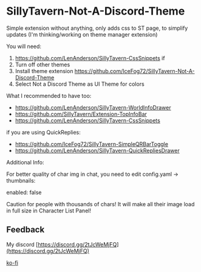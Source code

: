 # SillyTavern-Not-A-Discord-Theme

Simple extension without anything, only adds css to ST page, to simplify updates (I'm thinking/working on theme manager extension)

You will need:

1. https://github.com/LenAnderson/SillyTavern-CssSnippets if
2. Turn off other themes
3. Install theme extension https://github.com/IceFog72/SillyTavern-Not-A-Discord-Theme
4. Select Not a Discord Theme as UI Theme for colors

What I recommended to have too:

- https://github.com/LenAnderson/SillyTavern-WorldInfoDrawer
- https://github.com/SillyTavern/Extension-TopInfoBar
- https://github.com/LenAnderson/SillyTavern-CssSnippets

if you are using QuickReplies:

- https://github.com/IceFog72/SillyTavern-SimpleQRBarToggle
- https://github.com/LenAnderson/SillyTavern-QuickRepliesDrawer



Additional Info:

For better quality of char img in chat, you need to edit config.yaml -> thumbnails:

enabled: false

Caution for people with thousands of chars! It will make all their image load in full size in Character List Panel!

## Feedback

My discord [https://discord.gg/2tJcWeMjFQ](https://discord.gg/2tJcWeMjFQ)

[ko-fi](https://ko-fi.com/icefog72)

